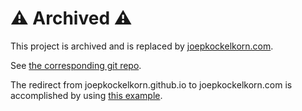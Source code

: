 # ⚠️ Archived ⚠️

This project is archived and is replaced by [joepkockelkorn.com](https://joepkockelkorn.com).

See [the corresponding git repo](https://github.com/JoepKockelkorn/joepkockelkorn.com).

The redirect from joepkockelkorn.github.io to joepkockelkorn.com is accomplished by using [this example](https://gist.github.com/JoepKockelkorn/58e522eb015c8d49f997ebca30a71617).
